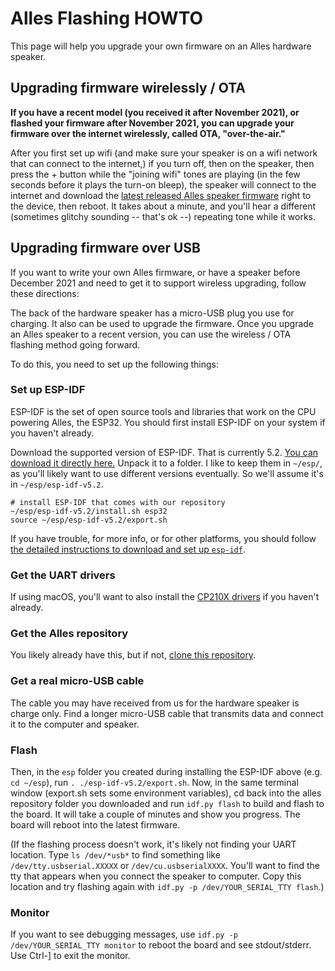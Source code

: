 # Alles Flashing HOWTO

This page will help you upgrade your own firmware on an Alles hardware speaker.

## Upgrading firmware wirelessly / OTA

**If you have a recent model (you received it after November 2021), or flashed your firmware after November 2021, you can upgrade your firmware over the internet wirelessly, called OTA, "over-the-air."**

After you first set up wifi (and make sure your speaker is on a wifi network that can connect to the internet,) if you turn off, then on the speaker, then press the + button while the "joining wifi" tones are playing (in the few seconds before it plays the turn-on bleep), the speaker will connect to the internet and download the [latest released Alles speaker firmware](https://github.com/shorepine/alles/blob/main/ota/alles.bin) right to the device, then reboot. It takes about a minute, and you'll hear a different (sometimes glitchy sounding -- that's ok --) repeating tone while it works. 

## Upgrading firmware over USB

If you want to write your own Alles firmware, or have a speaker before December 2021 and need to get it to support wireless upgrading, follow these directions:

The back of the hardware speaker has a micro-USB plug you use for charging. It also can be used to upgrade the firmware. Once you upgrade an Alles speaker to a recent version, you can use the wireless / OTA flashing method going forward. 

To do this, you need to set up the following things:

### Set up ESP-IDF

ESP-IDF is the set of open source tools and libraries that work on the CPU powering Alles, the ESP32. You should first install ESP-IDF on your system if you haven't already. 

Download the supported version of ESP-IDF. That is currently 5.2. [You can download it directly here.](https://dl.espressif.com/github_assets/espressif/esp-idf/releases/download/v5.2/esp-idf-v5.2.zip) Unpack it to a folder. I like to keep them in `~/esp/`, as you'll likely want to use different versions eventually. So we'll assume it's in `~/esp/esp-idf-v5.2`.

```
# install ESP-IDF that comes with our repository
~/esp/esp-idf-v5.2/install.sh esp32
source ~/esp/esp-idf-v5.2/export.sh
```

If you have trouble, for more info, or for other platforms, you should follow [the detailed instructions to download and set up `esp-idf`](http://esp-idf.readthedocs.io/en/latest/get-started/). 

### Get the UART drivers

If using macOS, you'll want to also install the [CP210X drivers](https://www.silabs.com/developers/usb-to-uart-bridge-vcp-drivers) if you haven't already. 

### Get the Alles repository

You likely already have this, but if not, [clone this repository](https://github.com/shorepine/alles).

### Get a real micro-USB cable 

The cable you may have received from us for the hardware speaker is charge only. Find a longer micro-USB cable that transmits data and connect it to the computer and speaker. 

### Flash

Then, in the `esp` folder you created during installing the ESP-IDF above (e.g. `cd ~/esp`), run `. ./esp-idf-v5.2/export.sh`. Now, in the same terminal window (export.sh sets some environment variables), cd back into the alles repository folder you downloaded and run `idf.py flash` to build and flash to the board. It will take a couple of minutes and show you progress. The board will reboot into the latest firmware. 

(If the flashing process doesn't work, it's likely not finding your UART location. Type `ls /dev/*usb*` to find something like `/dev/tty.usbserial.XXXXX` or `/dev/cu.usbserialXXXX`.  You'll want to find the tty that appears when you connect the speaker to computer. Copy this location and try flashing again with `idf.py -p /dev/YOUR_SERIAL_TTY flash`.)


### Monitor

If you want to see debugging messages, use `idf.py -p /dev/YOUR_SERIAL_TTY monitor` to reboot the board and see stdout/stderr. Use Ctrl-] to exit the monitor.



